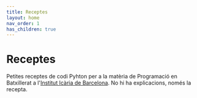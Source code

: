 ```yaml
---
title: Receptes
layout: home
nav_order: 1
has_children: true
---
```


# Receptes

Petites receptes de codi Pyhton per a la matèria de Programació en Batxillerat a l'[Institut Icària de Barcelona](<http://www.instituticaria.cat>). No hi ha explicacions, només la recepta.
